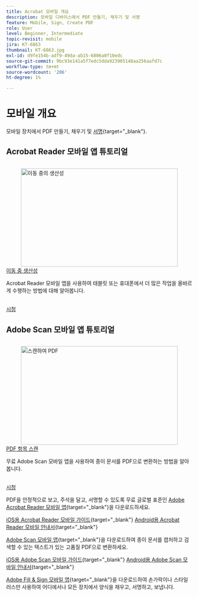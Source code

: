 ```yaml
---
title: Acrobat 모바일 개요
description: 모바일 디바이스에서 PDF 만들기, 채우기 및 서명
feature: Mobile, Sign, Create PDF
role: User
level: Beginner, Intermediate
topic-revisit: mobile
jira: KT-6863
thumbnail: KT-6863.jpg
exl-id: d9fe154b-adf9-49da-ab15-6806a0f10edc
source-git-commit: 9bc93e141a5f7edc5dda923905148aa256aafd7c
workflow-type: tm+mt
source-wordcount: '206'
ht-degree: 1%

---
```


# 모바일 개요

모바일 장치에서 PDF 만들기, 채우기 및 [서명](https://www.adobe.com/kr/acrobat/online/sign-pdf.html){target="_blank"}.

## Acrobat Reader 모바일 앱 튜토리얼

<!-- START CARDS HTML - DO NOT MODIFY BY HAND -->
<div class="columns">
    <div class="column is-half-tablet is-half-desktop is-one-third-widescreen" aria-label="Productivity on the go">
        <div class="card" style="height: 100%; display: flex; flex-direction: column; height: 100%;">
            <div class="card-image">
                <figure class="image x-is-16by9">
                    <a href="https://experienceleague.adobe.com/ko/docs/document-cloud-learn/acrobat-learning/getting-started/productivity" title="이동 중의 생산성" target="_self" rel="referrer">
                        <img class="is-bordered-r-small" src="https://experienceleague.adobe.com/ko/docs/document-cloud-learn/acrobat-learning/mobile/media_1baac857c8ccc7eb8f0af7c27bd123772b2d5cac4.png?width=400&format=webply&optimize=medium" alt="이동 중의 생산성"
                             style="width: 100%; aspect-ratio: 16 / 9; object-fit: cover; overflow: hidden; display: block; margin: auto;">
                    </a>
                </figure>
            </div>
            <div class="card-content is-padded-small" style="display: flex; flex-direction: column; flex-grow: 1; justify-content: space-between;">
                <div class="top-card-content">
                    <p class="headline is-size-6 has-text-weight-bold">
                        <a href="https://experienceleague.adobe.com/ko/docs/document-cloud-learn/acrobat-learning/getting-started/productivity" target="_self" rel="referrer" title="이동 중의 생산성">이동 중 생산성</a>
                    </p>
                    <p class="is-size-6">Acrobat Reader 모바일 앱을 사용하여 태블릿 또는 휴대폰에서 더 많은 작업을 올바르게 수행하는 방법에 대해 알아봅니다.</p>
                </div>
                <a href="https://experienceleague.adobe.com/ko/docs/document-cloud-learn/acrobat-learning/getting-started/productivity" target="_self" rel="referrer" class="spectrum-Button spectrum-Button--outline spectrum-Button--primary spectrum-Button--sizeM" style="align-self: flex-start; margin-top: 1rem;">
                    <span class="spectrum-Button-label has-no-wrap has-text-weight-bold">시청</span>
                </a>
            </div>
        </div>
    </div>
</div>
<!-- END CARDS HTML - DO NOT MODIFY BY HAND -->

## Adobe Scan 모바일 앱 튜토리얼

<!-- START CARDS HTML - DO NOT MODIFY BY HAND -->
<div class="columns">
    <div class="column is-half-tablet is-half-desktop is-one-third-widescreen" aria-label="Scan anything to PDF">
        <div class="card" style="height: 100%; display: flex; flex-direction: column; height: 100%;">
            <div class="card-image">
                <figure class="image x-is-16by9">
                    <a href="https://experienceleague.adobe.com/ko/docs/document-cloud-learn/acrobat-learning/mobile/scan-mobile-app" title="스캔하여 PDF" target="_self" rel="referrer">
                        <img class="is-bordered-r-small" src="https://experienceleague.adobe.com/ko/docs/document-cloud-learn/acrobat-learning/mobile/media_194c72db4bfb487b4aa16a298167469d060790c36.png?width=400&format=webply&optimize=medium" alt="스캔하여 PDF"
                             style="width: 100%; aspect-ratio: 16 / 9; object-fit: cover; overflow: hidden; display: block; margin: auto;">
                    </a>
                </figure>
            </div>
            <div class="card-content is-padded-small" style="display: flex; flex-direction: column; flex-grow: 1; justify-content: space-between;">
                <div class="top-card-content">
                    <p class="headline is-size-6 has-text-weight-bold">
                        <a href="https://experienceleague.adobe.com/ko/docs/document-cloud-learn/acrobat-learning/mobile/scan-mobile-app" target="_self" rel="referrer" title="스캔하여 PDF">PDF 항목 스캔</a>
                    </p>
                    <p class="is-size-6">무료 Adobe Scan 모바일 앱을 사용하여 종이 문서를 PDF으로 변환하는 방법을 알아봅니다.</p>
                </div>
                <a href="https://experienceleague.adobe.com/ko/docs/document-cloud-learn/acrobat-learning/mobile/scan-mobile-app" target="_self" rel="referrer" class="spectrum-Button spectrum-Button--outline spectrum-Button--primary spectrum-Button--sizeM" style="align-self: flex-start; margin-top: 1rem;">
                    <span class="spectrum-Button-label has-no-wrap has-text-weight-bold">시청</span>
                </a>
            </div>
        </div>
    </div>
</div>
<!-- END CARDS HTML - DO NOT MODIFY BY HAND -->

PDF을 안정적으로 보고, 주석을 달고, 서명할 수 있도록 무료 글로벌 표준인 [Adobe Acrobat Reader 모바일 앱](https://www.adobe.com/acrobat/mobile/acrobat-reader.html){target="_blank"}을 다운로드하세요.

[iOS용 Acrobat Reader 모바일 가이드](https://www.adobe.com/devnet-docs/acrobat/ios/kr/){target="_blank"}
[Android용 Acrobat Reader 모바일 안내서](https://www.adobe.com/devnet-docs/acrobat/android/kr/){target="_blank"}

[Adobe Scan 모바일 앱](https://www.adobe.com/acrobat/mobile/scanner-app.html){target="_blank"}을 다운로드하여 종이 문서를 캡처하고 검색할 수 있는 텍스트가 있는 고품질 PDF으로 변환하세요.

[iOS용 Adobe Scan 모바일 가이드](https://www.adobe.com/devnet-docs/adobescan/ios/en/){target="_blank"}
[Android용 Adobe Scan 모바일 안내서](https://www.adobe.com/devnet-docs/adobescan/android/en/){target="_blank"}

[Adobe Fill &amp; Sign 모바일 앱](https://www.adobe.com/acrobat/mobile/fill-sign-pdfs.html){target="_blank"}을 다운로드하여 손가락이나 스타일러스만 사용하여 어디에서나 모든 장치에서 양식을 채우고, 서명하고, 보냅니다.
